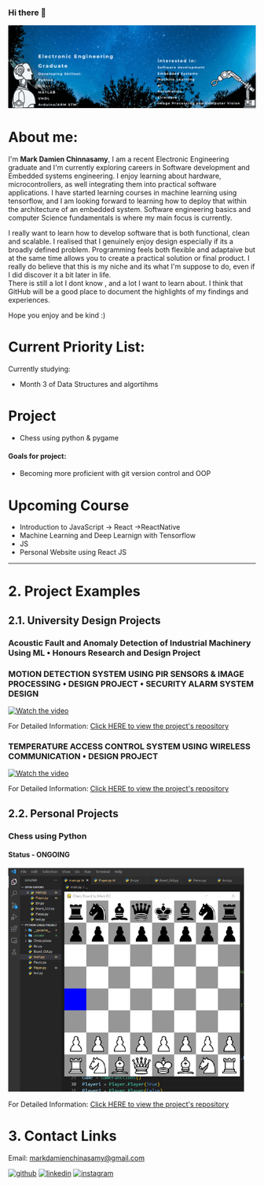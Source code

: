 ### Hi there 👋

<img src = "https://github.com/MarkDC95/MarkDC95/blob/main/p2.gif" float="centre" width="1080" />
<p  float= "centre">
  
# About me: 
I'm **Mark Damien Chinnasamy**, I am a recent Electronic Engineering graduate and I'm  currently exploring careers in Software development 
and Embedded systems engineering. I enjoy learning about hardware, microcontrollers, as well integrating them into practical software
applications. I have started learning courses in machine learning using tensorflow, and I am looking forward to learning how to deploy
that within the architecture of an embedded system. Software engineering basics and computer Science fundamentals is where my main focus is currently.
  
I really want to learn how to develop software that is both functional, clean and scalable. I realised that I genuinely enjoy design especially 
if its a broadly defined problem. Programming feels both flexible and adaptaive but at the same time allows you to create a practical solution
or final product. I really do believe that this is my niche and its what I'm suppose to do, even if I did discover it a bit later in life.  
There is still a lot I dont know , and a lot I want to learn about. I think that GitHub will be a good place to document the highlights 
of my findings and experiences.

Hope you enjoy and be kind :)
<p/>

# Current Priority List:
Currently studying:
- Month 3 of Data Structures and algortihms

# Project
- Chess using python & pygame
#### Goals for project:
- Becoming more proficient with git version control and OOP

# Upcoming Course
- Introduction to JavaScript -> React ->ReactNative
- Machine Learning and Deep Learnign with Tensorflow
- JS 
- Personal Website using React JS


_________________________
# 2. Project Examples

## 2.1. University Design Projects

### Acoustic Fault and Anomaly Detection  of Industrial Machinery Using ML • Honours Research and Design Project

### MOTION DETECTION SYSTEM USING PIR SENSORS & IMAGE PROCESSING • DESIGN PROJECT • SECURITY ALARM SYSTEM DESIGN
  
[![Watch the video](https://img.youtube.com/vi/dwKnSbiTHOY/0.jpg)](https://www.youtube.com/embed/dwKnSbiTHOY)

For Detailed Information:
[Click HERE to view the project's repository](https://github.com/MarkDC95/Design-3B-GUI-motion-detection-Alarm-system-using-Image-Processing-and-PIR-Sensors/blob/main/README.md)

### TEMPERATURE ACCESS CONTROL SYSTEM USING WIRELESS COMMUNICATION • DESIGN PROJECT 
  
[![Watch the video](https://img.youtube.com/vi/kYRVERmXKSE/0.jpg)](https://www.youtube.com/embed/kYRVERmXKSE) 

For Detailed Information:
[Click HERE to view the project's repository](https://github.com/MarkDC95/Design-3A-Temperature-based-Access-Control-project-/blob/main/README.md)

## 2.2. Personal Projects

### Chess using Python 
#### Status - ONGOING

<img src = "chess progress pic.png" float="centre" width="480" />

For Detailed Information:
[Click HERE to view the project's repository](https://github.com/MarkDC95/Chessgame)
# 3. Contact Links 
Email: markdamienchinasamy@gmail.com

[<img src='https://cdn.jsdelivr.net/npm/simple-icons@3.0.1/icons/github.svg' alt='github' height='40'>](https://github.com/MarkDC95/)  [<img src='https://cdn.jsdelivr.net/npm/simple-icons@3.0.1/icons/linkedin.svg' alt='linkedin' height='40'>](https://www.linkedin.com/in/markdamienchinnasamy1995/) [<img src='https://cdn.jsdelivr.net/npm/simple-icons@3.0.1/icons/instagram.svg' alt='instagram' height='40'>](https://www.instagram.com/markdc95/?hl=en)  
